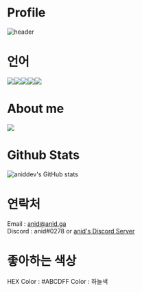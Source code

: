 # Profile
![header](https://capsule-render.vercel.app/api?type=waving&color=ABCDFF&height=300&section=header&text=anid&fontSize=90&animation=fadeIn&fontAlignY=38&desc=HTML,%20CSS,%20JavaScript,%20PHP,%20Node.js,%20Express.js%20developer.%20or%20wiki-editor.&descAlignY=51&descAlign=50)
# 언어
<img src="https://img.shields.io/badge/HTML5-E34F26?style=flat-square&logo=HTML5&logoColor=black"><img src="https://img.shields.io/badge/CSS-1572B6?style=flat-square&logo=CSS&logoColor=black"><img src="https://img.shields.io/badge/JavaScript-F7DF1E?style=flat-square&logo=JavaScript&logoColor=white"/><img src="https://img.shields.io/badge/Node.js-339933?style=339933&logo=JS&logoColor=339933"><img src="https://img.shields.io/badge/Express.js-000000?style=flat-square&logo=ex&logoColor=000000">
# About me
<a href="https://velog.io/@anid"><img src="https://img.shields.io/badge/velog-1DBF73?style=flat-square&logo=Vimeo&logoColor=white"/></a>
# Github Stats
![aniddev's GitHub stats](https://github-readme-stats.vercel.app/api?username=aniddev&show_icons=true)
# 연락처
Email : <a href="mailo:anid@anid.ga">anid@anid.ga</a><br>
Discord : anid#0278 or <a href="https://discord.gg/eTWsjKR2tm">anid's Discord Server</a>
# 좋아하는 색상
HEX Color : #ABCDFF
Color : 하늘색

